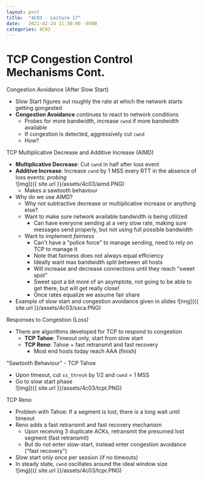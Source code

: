 ```yaml
---
layout: post
title:  "4C03 - Lecture 17"
date:   2021-02-24 11:30:00 -0500
categories: 4C03
---
```


TCP Congestion Control Mechanisms Cont.
===

Congestion Avoidance (After Slow Start)
- Slow Start figures out roughly the rate at which the network starts getting gongested
- **Congestion Avoidance** continues to react to network conditions
    - Probes for more bandwidth, increase `cwnd` if more bandwidth available
    - If congestion is detected, aggressively cut `cwnd`
    - How?

TCP Multiplicative Decrease and Additive Increase (AIMD)
- **Multiplicative Decrease**: Cut `cwnd` in half after loss event
- **Additive Increase**: Increase `cwnd` by 1 MSS every RTT in the absence of loss events: *probing*  
    ![img]({{ site.url }}/assets/4c03/aimd.PNG)
    - Makes a sawtooth behaviour
- Why do we use AIMD?
    - Why not subtractive decrease or multiplicative increase or anything else?
    - Want to make sure network available bandwidth is being utilized
        - Can have everyone sending at a very slow rate, making sure messages send properly, but not using full possible bandwidth
    - Want to implement *fairness*
        - Can't have a "police force" to manage sending, need to rely on TCP to manage it
        - Note that fairness does not always equal efficiency
        - Ideally want max bandwidth split between all hosts
        - Will increase and decrease connections until they reach "sweet spot"
        - Sweet spot a bit more of an asymptote, not going to be able to get there, but will get really close!
        - Once rates equalize we assume fair share
- Example of slow start and congestion avoidance given in slides
    ![img]({{ site.url }}/assets/4c03/ssca.PNG)

Responses to Congestion (Loss)
- There are algorithms developed for TCP to respond to congestion
    - **TCP Tahoe**: Timeout only, start from slow start
    - **TCP Reno**: Tahoe + fast retransmit and fast recovery
        - Most end hosts today reach AAA (finish)

"Sawtooth Behaviour" - TCP Tahoe
- Upon timeout, cut `ss_thresh` by 1/2 and `cwnd` = 1 MSS
- Go to slow start phase  
    ![img]({{ site.url }}/assets/4c03/tcpt.PNG)

TCP Reno
- Problem with Tahoe: If a segment is lost, there is a long wait until timeout
- Reno adds a fast retransmit and fast recovery mechanism
    - Upon receiving 3 duplicate ACKs, retransmit the presumed lost segment (fast retransmit)
    - But do not enter slow-start, instead enter congestion avoidance ("fast recovery")
- Slow start only once per session (if no timeouts)
- In steady state, `cwnd` oscillates around the ideal window size  
    ![img]({{ site.url }}/assets/4c03/tcpr.PNG)
